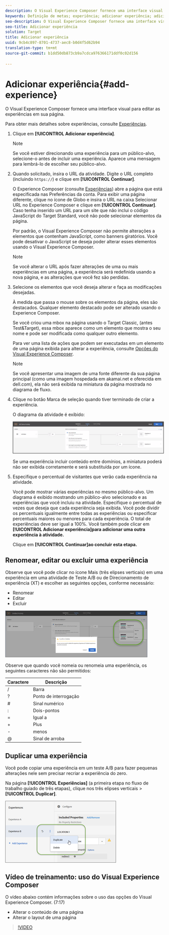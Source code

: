 ```yaml
---
description: O Visual Experience Composer fornece uma interface visual para editar as experiências em sua página.
keywords: Definição de metas; experiência; adicionar experiência; adicionar experiência
seo-description: O Visual Experience Composer fornece uma interface visual para editar as experiências em sua página.
seo-title: Adicionar experiência
solution: Target
title: Adicionar experiência
uuid: 9cb4c897-8701-4737-aec8-b0d4f5d62b94
translation-type: tm+mt
source-git-commit: b1dd50db873cb9a7cdca976366171ddf0c02d156

---
```



# Adicionar experiência{#add-experience}

O Visual Experience Composer fornece uma interface visual para editar as experiências em sua página.

Para obter mais detalhes sobre experiências, consulte [Experiências](../../../c-experiences/experiences.md#concept_A2E10F6AFB3D4AEAB6951EE14688848D).

1. Clique em **[!UICONTROL Adicionar experiência]**.

   >[!NOTE]
   >
   >Se você estiver direcionando uma experiência para um público-alvo, selecione-o antes de incluir uma experiência. Aparece uma mensagem para lembrá-lo de escolher seu público-alvo.

1. Quando solicitado, insira o URL da atividade. Digite o URL completo (incluindo `https://`) e clique em **[!UICONTROL Continuar]**.

   O Experience Composer (consulte [Experiências](../../../c-experiences/experiences.md#concept_1D011219034B492BB03C08B3BB80E3F0)) abre a página que está especificada nas Preferências da conta. Para exibir uma página diferente, clique no ícone de Globo e insira o URL na caixa Selecionar URL no Experience Composer e clique em **[!UICONTROL Continuar]**. Caso tenha inserido um URL para um site que não inclui o código JavaScript do Target Standard, você não pode selecionar elementos da página.

   Por padrão, o Visual Experience Composer não permite alterações a elementos que contenham JavaScript, como banners giratórios. Você pode desativar o JavaScript se deseja poder alterar esses elementos usando o Visual Experience Composer.

   >[!NOTE]
   >
   >Se você alterar o URL após fazer alterações de uma ou mais experiências em uma página, a experiência será redefinida usando a nova página, e as alterações que você fez são perdidas.

1. Selecione os elementos que você deseja alterar e faça as modificações desejadas.

   À medida que passa o mouse sobre os elementos da página, eles são destacados. Qualquer elemento destacado pode ser alterado usando o Experience Composer.

   Se você criou uma mbox na página usando o Target Classic, (antes Test&amp;Target), essa mbox aparece como um elemento que mostra o seu nome e pode ser modificada como qualquer outro elemento.

   Para ver uma lista de ações que podem ser executadas em um elemento de uma página exibida para alterar a experiência, consulte [Opções do Visual Experience Composer](/help/c-experiences/c-visual-experience-composer/viztarget-options.md).


   >[!NOTE]
   >
   >Se você apresentar uma imagem de uma fonte diferente da sua página principal (como uma imagem hospedada em akamai.net e oferecida em dell.com), ela não será exibida na miniatura da página mostrada no diagrama de fluxo.

1. Clique no botão Marca de seleção quando tiver terminado de criar a experiência.

   O diagrama da atividade é exibido:

   ![](assets/ab_flodia.png)

   Se uma experiência incluir conteúdo entre domínios, a miniatura poderá não ser exibida corretamente e será substituída por um ícone.

1. Especifique o percentual de visitantes que verão cada experiência na atividade.

   Você pode mostrar várias experiências no mesmo público-alvo. Um diagrama é exibido mostrando um público-alvo selecionado e as experiências que você incluiu na atividade. Especifique o percentual de vezes que deseja que cada experiência seja exibida. Você pode dividir os percentuais igualmente entre todas as experiências ou especificar percentuais maiores ou menores para cada experiência. O total de experiências deve ser igual a 100%. Você também pode clicar em **[!UICONTROL Adicionar experiência]para adicionar uma outra experiência à atividade.**

   Clique em **[!UICONTROL Continuar]ao concluir esta etapa.**

## Renomear, editar ou excluir uma experiência

Observe que você pode clicar no ícone Mais (três elipses verticais) em uma experiência em uma atividade de Teste A/B ou de Direcionamento de experiência (XT) e escolher as seguintes opções, conforme necessário:

* Renomear
* Editar
* Excluir

![](assets/experience_edit.png)

Observe que quando você nomeia ou renomeia uma experiência, os seguintes caracteres não são permitidos:

| Caractere | Descrição |
|--- |--- |
| / | Barra |
| ? | Ponto de interrogação |
| # | Sinal numérico |
| : | Dois-pontos |
| = | Igual a |
| + | Plus |
| - | menos |
| @ | Sinal de arroba |

## Duplicar uma experiência

Você pode copiar uma experiência em um teste A/B para fazer pequenas alterações nele sem precisar recriar a experiência do zero.

Na página **[!UICONTROL Experiências]** (a primeira etapa no fluxo de trabalho guiado de três etapas), clique nos três elipses verticais &gt; **[!UICONTROL Duplicar]**.

![](assets/duplicate_experience_ab.png)

## Vídeo de treinamento: uso do Visual Experience Composer

O vídeo abaixo contém informações sobre o uso das opções do Visual Experience Composer. (7:17)

* Alterar o conteúdo de uma página
* Alterar o layout de uma página

>[!VIDEO](https://video.tv.adobe.com/v/17399)

